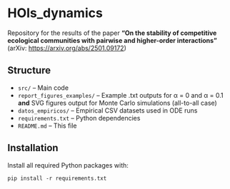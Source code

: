# HOIs_dynamics

Repository for the results of the paper **“On the stability of competitive ecological communities with pairwise and higher-order interactions”** (arXiv: https://arxiv.org/abs/2501.09172)

## Structure

- `src/`                         – Main code  
- `report_figures_examples/`     – Example .txt outputs for α = 0 and α = 0.1 **and** SVG figures output for Monte Carlo simulations (all-to-all case)
- `datos_empiricos/`             – Empirical CSV datasets used in ODE runs   
- `requirements.txt`             – Python dependencies  
- `README.md`                    – This file  

## Installation

Install all required Python packages with:

    pip install -r requirements.txt
